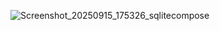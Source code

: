 ![Screenshot_20250915_175326_sqlitecompose](https://github.com/user-attachments/assets/0813d67a-6678-478f-b77d-4a115e986bfa)
